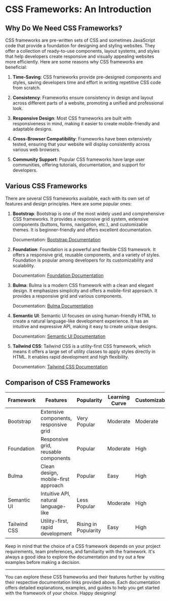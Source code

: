 # CSS Frameworks: An Introduction

## Why Do We Need CSS Frameworks?

CSS frameworks are pre-written sets of CSS and sometimes JavaScript code that provide a foundation for designing and styling websites. They offer a collection of ready-to-use components, layout systems, and styles that help developers create responsive and visually appealing websites more efficiently. Here are some reasons why CSS frameworks are beneficial:

1. **Time-Saving**: CSS frameworks provide pre-designed components and styles, saving developers time and effort in writing repetitive CSS code from scratch.

2. **Consistency**: Frameworks ensure consistency in design and layout across different parts of a website, promoting a unified and professional look.

3. **Responsive Design**: Most CSS frameworks are built with responsiveness in mind, making it easier to create mobile-friendly and adaptable designs.

4. **Cross-Browser Compatibility**: Frameworks have been extensively tested, ensuring that your website will display consistently across various web browsers.

5. **Community Support**: Popular CSS frameworks have large user communities, offering tutorials, documentation, and support for developers.

## Various CSS Frameworks

There are several CSS frameworks available, each with its own set of features and design principles. Here are some popular ones:

1. **Bootstrap**: Bootstrap is one of the most widely used and comprehensive CSS frameworks. It provides a responsive grid system, extensive components (buttons, forms, navigation, etc.), and customizable themes. It is beginner-friendly and offers excellent documentation.

   Documentation: [Bootstrap Documentation](https://getbootstrap.com/docs/)

2. **Foundation**: Foundation is a powerful and flexible CSS framework. It offers a responsive grid, reusable components, and a variety of styles. Foundation is popular among developers for its customizability and scalability.

   Documentation: [Foundation Documentation](https://get.foundation/)

3. **Bulma**: Bulma is a modern CSS framework with a clean and elegant design. It emphasizes simplicity and offers a mobile-first approach. It provides a responsive grid and various components.

   Documentation: [Bulma Documentation](https://bulma.io/documentation/)

4. **Semantic UI**: Semantic UI focuses on using human-friendly HTML to create a natural language-like development experience. It has an intuitive and expressive API, making it easy to create unique designs.

   Documentation: [Semantic UI Documentation](https://semantic-ui.com/introduction/getting-started.html)

5. **Tailwind CSS**: Tailwind CSS is a utility-first CSS framework, which means it offers a large set of utility classes to apply styles directly in HTML. It enables rapid development and high flexibility.

   Documentation: [Tailwind CSS Documentation](https://tailwindcss.com/docs)

## Comparison of CSS Frameworks

| Framework   | Features                              | Popularity           | Learning Curve    | Customizability |
|-------------|--------------------------------------|----------------------|-------------------|-----------------|
| Bootstrap   | Extensive components, responsive grid | Very Popular         | Moderate          | Moderate        |
| Foundation  | Responsive grid, reusable components | Popular              | Moderate          | High            |
| Bulma       | Clean design, mobile-first approach  | Popular              | Easy              | High            |
| Semantic UI | Intuitive API, natural language-like  | Less Popular         | Moderate          | High            |
| Tailwind CSS| Utility-first, rapid development     | Rising in Popularity | Easy              | High            |

Keep in mind that the choice of a CSS framework depends on your project requirements, team preferences, and familiarity with the framework. It's always a good idea to explore the documentation and try out a few examples before making a decision.

---

You can explore these CSS frameworks and their features further by visiting their respective documentation links provided above. Each documentation offers detailed explanations, examples, and guides to help you get started with the framework of your choice. Happy designing!